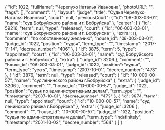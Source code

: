 {
    "id": 1022,
    "fullName": "Черепухо Наталья Ивановна",
    "photoURL": "",
    "tags": [],
    "comment": "",
    "layout": "judge",
    "title": "Судья Черепухо Наталья Ивановна",
    "court": null,
    "previousCourt": {
        "id": "06-003-03-01",
        "name": "суд Бобруйского района и г. Бобруйска"
    },
    "career": [
        {
            "id": 59216,
            "term": null,
            "type": "released",
            "court": {
                "id": "06-003-03-01",
                "name": "суд Бобруйского района и г. Бобруйска"
            },
            "extra": [],
            "comment": "по собственному желанию",
            "house_id": "06-003-03-01",
            "judge_id": 1022,
            "position": "судья",
            "term_type": "",
            "timestamp": "2017-11-14",
            "decree_number": "406"
        },
        {
            "id": 3875,
            "term": 5,
            "type": "appointed",
            "court": {
                "id": "06-003-03-01",
                "name": "суд Бобруйского района и г. Бобруйска"
            },
            "extra": {
                "judge_id": 3206
            },
            "comment": "",
            "house_id": "06-003-03-01",
            "judge_id": 1022,
            "position": "судья",
            "term_type": "years",
            "timestamp": "2007-10-01",
            "decree_number": "473"
        },
        {
            "id": 3876,
            "term": null,
            "type": "released",
            "court": {
                "id": "10-000-00-57",
                "name": "суд ленинского района г.Бобруйска"
            },
            "extra": {
                "judge_id": 3206
            },
            "comment": "",
            "house_id": "10-000-00-57",
            "judge_id": 1022,
            "position": "судья по административным делам",
            "term_type": "",
            "timestamp": "2007-10-01",
            "decree_number": "473"
        },
        {
            "id": 3874,
            "term": null,
            "type": "appointed",
            "court": {
                "id": "10-000-00-57",
                "name": "суд ленинского района г.Бобруйска"
            },
            "extra": {
                "judge_id": 3206
            },
            "comment": "",
            "house_id": "10-000-00-57",
            "judge_id": 1022,
            "position": "судья по административным делам",
            "term_type": "indefinitely",
            "timestamp": "2001-10-02",
            "decree_number": "564"
        }
    ]
}